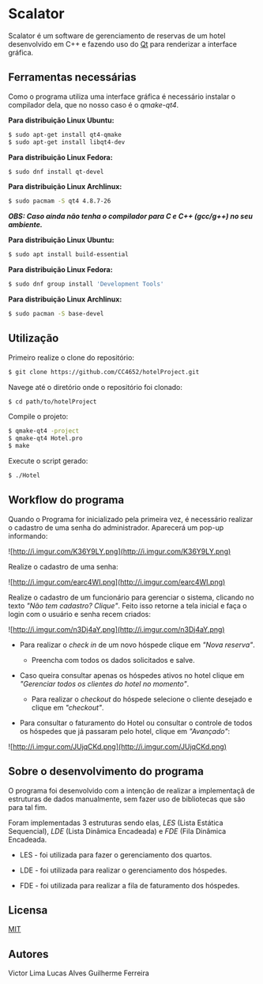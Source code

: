 # Scalator

Scalator é um software de gerenciamento de reservas de um hotel desenvolvido em C++ e fazendo uso do [Qt](https://www.qt.io/) para renderizar a interface gráfica.

## Ferramentas necessárias

Como o programa utiliza uma interface gráfica é necessário instalar o compilador dela, que no nosso caso é o *qmake-qt4*.

**Para distribuição Linux Ubuntu:**

```bash
$ sudo apt-get install qt4-qmake
$ sudo apt-get install libqt4-dev
```

**Para distribuição Linux Fedora:**

```bash
$ sudo dnf install qt-devel
```

**Para distribuição Linux Archlinux:**

```bash
$ sudo pacmam -S qt4 4.8.7-26
```

***OBS: Caso ainda não tenha o compilador para *C e C++* *(gcc/g++)* no seu ambiente.***

**Para distribuição Linux Ubuntu:**

```bash
$ sudo apt install build-essential
```

**Para distribuição Linux Fedora:**

```bash
$ sudo dnf group install 'Development Tools'
```

**Para distribuição Linux Archlinux:**

```bash
$ sudo pacman -S base-devel
```

## Utilização

Primeiro realize o clone do repositório:

```bash
$ git clone https://github.com/CC4652/hotelProject.git
```

Navege até o diretório onde o repositório foi clonado:

```bash
$ cd path/to/hotelProject
```

Compile o projeto:

```bash
$ qmake-qt4 -project
$ qmake-qt4 Hotel.pro
$ make
```

Execute o script gerado:

```bash
$ ./Hotel
```

## Workflow do programa

Quando o Programa for inicializado pela primeira vez, é necessário realizar o cadastro de uma senha do administrador. Aparecerá um pop-up informando:

![http://i.imgur.com/K36Y9LY.png](http://i.imgur.com/K36Y9LY.png)

Realize o cadastro de uma senha:

![http://i.imgur.com/earc4WI.png](http://i.imgur.com/earc4WI.png)

Realize o cadastro de um funcionário para gerenciar o sistema, clicando no texto *"Não tem cadastro? Clique"*. Feito isso retorne a tela inicial e faça o login com o usuário e senha recem criados:

![http://i.imgur.com/n3Dj4aY.png](http://i.imgur.com/n3Dj4aY.png)

* Para realizar o *check in* de um novo hóspede clique em *"Nova reserva"*.

    * Preencha com todos os dados solicitados e salve.

* Caso queira consultar apenas os hóspedes ativos no hotel clique em *"Gerenciar todos os clientes do hotel no momento"*.

    * Para realizar o *checkout* do hóspede selecione o cliente desejado e clique em *"checkout"*.

* Para consultar o faturamento do Hotel ou consultar o controle de todos os hóspedes que já passaram pelo hotel, clique em *"Avançado"*:

![http://i.imgur.com/JUjqCKd.png](http://i.imgur.com/JUjqCKd.png)


## Sobre o desenvolvimento do programa

O programa foi desenvolvido com a intenção de realizar a implementaçã de estruturas de dados manualmente, sem fazer uso de bibliotecas que são para tal fim.

Foram implementadas 3 estruturas sendo elas, *LES* (Lista Estática Sequencial), *LDE* (Lista Dinâmica Encadeada) e *FDE* (Fila Dinâmica Encadeada.

* LES - foi utilizada para fazer o gerenciamento dos quartos.

* LDE - foi utilizada para realizar o gerenciamento dos hóspedes.

* FDE - foi utilizada para realizar a fila de faturamento dos hóspedes.

## Licensa

[MIT](https://choosealicense.com/licenses/mit/)

## Autores

Victor Lima
Lucas Alves
Guilherme Ferreira
